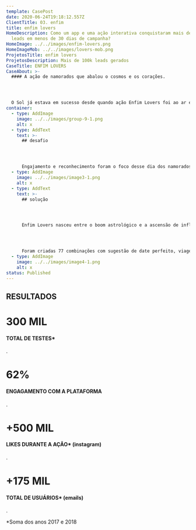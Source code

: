 ```yaml
---
template: CasePost
date: 2020-06-24T19:18:12.557Z
ClientTitle: 03. enfim
title: enfim lovers
HomeDescription: Como um app e uma ação interativa conquistaram mais de 100 mil
  leads em menos de 30 dias de campanha?
HomeImage: ../../images/enfim-lovers.png
HomeImageMob: ../../images/lovers-mob.png
ProjetosTitle: enfim lovers
ProjetosDescription: Mais de 100k leads gerados
CaseTitle: ENFIM LOVERS
CaseAbout: >-
  #### A ação de namorados que abalou o cosmos e os corações. 




  O Sol já estava em sucesso desde quando ação Enfim Lovers foi ao ar e aos astros, já que essa ação foi idealizada para engajar ainda mais o público-alvo da marca em seu lifestyle místico, através de um teste online para descobrir a combinação astrológica do participante e o seu amor/crush!
container:
  - type: AddImage
    image: ../../images/group-9-1.png
    alt: x
  - type: AddText
    text: >-
      ## desafio




      Engajamento e reconhecimento foram o foco desse dia dos namorados. Como engajar o público feminino em uma ação totalmente digital e fazê-lo se conectar com o Universo Enfim?
  - type: AddImage
    image: ../../images/image3-1.png
    alt: x
  - type: AddText
    text: >-
      ## solução




      Enfim Lovers nasceu entre o boom astrológico e a ascensão de influenciadores digitais. E qual a melhor forma de engajar o público jovem se não unindo essas duas forças para uma ação superdivertida? Em um hotsite especial, o usuário poderia preencher informações pessoais e sobre seu crush em potencial, testando assim o match baseado na combinação astral entre os signos do zodíaco. 




      Foram criadas 77 combinações com sugestão de date perfeito, viagem ideal e pedra mágica do casal, além de um resumo sobre o match e as principais características de cada um. Para tornar a experiência ainda mais incrível, os resultados foram gerados por ilustrações da influencer @nanaths, que também ativou a campanha em seu perfil.
  - type: AddImage
    image: ../../images/image4-1.png
    alt: x
status: Published
---
```

## RESULTADOS

# 300 MIL

#### TOTAL DE TESTES*

.

# 62%

#### ENGAGAMENTO COM A PLATAFORMA

.

# +500 MIL

#### LIKES DURANTE A AÇÃO* (instagram)

.

# +175 MIL

#### TOTAL DE USUÁRIOS* (emails)

.

\*Soma dos anos 2017 e 2018